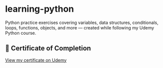 # learning-python
Python practice exercises covering variables, data structures, conditionals, loops, functions, objects, and more — created while following my Udemy Python course.
## 🏅 Certificate of Completion

[View my certificate on Udemy](https://www.udemy.com/certificate/UC-e298906d-b76b-4322-b507-ce75c0ae89a1/?utm_campaign=email&utm_medium=email&utm_source=sendgrid.com)
